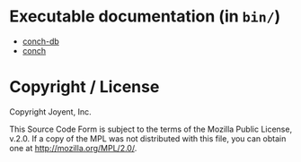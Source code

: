 # Executable documentation (in `bin/`)

* [conch-db](../scripts/conch-db)
* [conch](../scripts/conch)

# Copyright / License

Copyright Joyent, Inc.

This Source Code Form is subject to the terms of the Mozilla Public License,
v.2.0. If a copy of the MPL was not distributed with this file, you can
obtain one at <http://mozilla.org/MPL/2.0/>.
